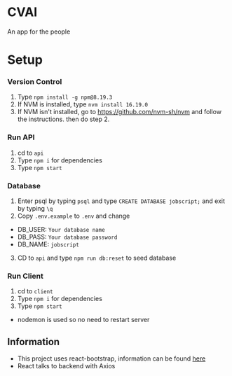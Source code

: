 # CVAI

An app for the people

# Setup

### Version Control

1. Type `npm install -g npm@8.19.3`
2. If NVM is installed, type `nvm install 16.19.0`
3. If NVM isn't installed, go to https://github.com/nvm-sh/nvm and follow the instructions. then do step 2.

### Run API

1. cd to `api`
2. Type `npm i` for dependencies
3. Type `npm start`

### Database

1. Enter psql by typing `psql` and type `CREATE DATABASE jobscript;` and exit by typing `\q`
2. Copy `.env.example` to `.env` and change

- DB_USER: `Your database name`
- DB_PASS: `Your database password`
- DB_NAME: `jobscript`

3. CD to `api` and type `npm run db:reset` to seed database

### Run Client

1. cd to `client`
2. Type `npm i` for dependencies
3. Type `npm start`

- nodemon is used so no need to restart server

## Information

- This project uses react-bootstrap, information can be found [here](https://react-bootstrap.github.io/getting-started/introduction/)
- React talks to backend with Axios
